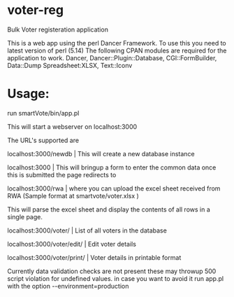 voter-reg
=========

Bulk Voter registeration application

This is a web app using the perl Dancer Framework.
To use this you need to latest version of perl (5.14)
The following CPAN modules are required for the application to work.
 Dancer, Dancer::Plugin::Database, CGI::FormBuilder, Data::Dump Spreadsheet:XLSX, Text::Iconv
 
Usage:
======
run smartVote/bin/app.pl

This will start a webserver on localhost:3000

The URL's supported are

localhost:3000/newdb            | This will create a new database instance

localhost:3000                  | This will bringup a form to enter the common data once this is submitted the page redirects to 

localhost:3000/rwa              | where you can upload the excel sheet received from RWA (Sample format at smartvote/voter.xlsx )

This will parse the excel sheet and display the contents of all rows in a single page.

localhost:3000/voter/           | List of all voters in the database

localhost:3000/voter/edit/<id>  | Edit voter details

localhost:3000/voter/print/<id> | Voter details in printable format

Currently data validation checks are not present these may throwup 500 script violation for undefined values. in case you want to avoid it
run app.pl with the option --environment=production